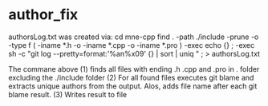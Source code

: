# author_fix

authorsLog.txt was created via:
    cd mne-cpp
    find . -path ./include -prune -o -type f \( -iname \*.h -o -iname \*.cpp -o -iname \*.pro \) -exec echo {} \; -exec sh -c "git log --pretty=format:'%an%x09' {} | sort | uniq " \; > authorsLog.txt
    
The commane above 
(1) finds all files with ending .h .cpp and .pro in . folder excluding the ./include folder
(2) For all found files executes git blame and extracts unique authors from the output. Alos, adds file name after each git blame result.
(3) Writes result to file

